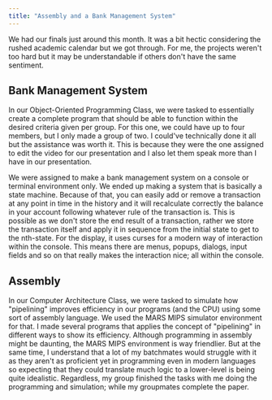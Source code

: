 ```yaml
---
title: "Assembly and a Bank Management System"
---
```


We had our finals just around this month. It was a bit hectic considering the rushed academic calendar but we got through. For me, the projects weren't too hard but it may be understandable if others don't have the same sentiment.

## Bank Management System
In our Object-Oriented Programming Class, we were tasked to essentially create a complete program that should be able to function within the desired criteria given per group. For this one, we could have up to four members, but I only made a group of two. I could've technically done it all but the assistance was worth it. This is because they were the one assigned to edit the video for our presentation and I also let them speak more than I have in our presentation. 

We were assigned to make a bank management system on a console or terminal environment only. We ended up making a system that is basically a state machine. Because of that, you can easily add or remove a transaction at any point in time in the history and it will recalculate correctly the balance in your account following whatever rule of the transaction is. This is possible as we don't store the end result of a transaction, rather we store the transaction itself and apply it in sequence from the initial state to get to the nth-state. For the display, it uses curses for a modern way of interaction within the console. This means there are menus, popups, dialogs, input fields and so on that really makes the interaction nice; all within the console. 

## Assembly
In our Computer Architecture Class, we were tasked to simulate how "pipelining" improves efficiency in our programs (and the CPU) using some sort of assembly language. We used the MARS MIPS simulator environment for that. I made several programs that applies the concept of "pipelining" in different ways to show its efficiency. Although programming in assembly might be daunting, the MARS MIPS environment is way friendlier. But at the same time, I understand that a lot of my batchmates would struggle with it as they aren't as proficient yet in programming even in modern languages so expecting that they could translate much logic to a lower-level is being quite idealistic. Regardless, my group finished the tasks with me doing the programming and simulation; while my groupmates complete the paper.